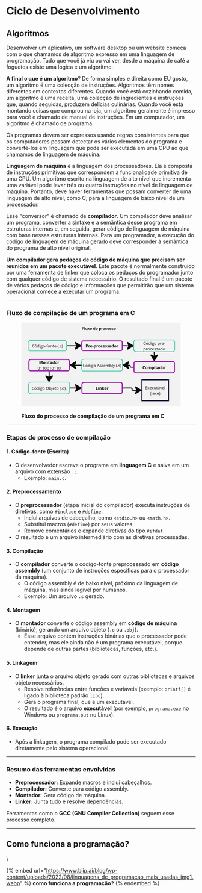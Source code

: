 # Ciclo de Desenvolvimento

## Algoritmos

Desenvolver um aplicativo, um software desktop ou um website começa com o que chamamos de algoritmo expresso em uma linguagem de programação. Tudo que você já viu ou vai ver, desde a máquina de café a foguetes existe uma logica e um algoritmo. &#x20;

**A final o que é um algoritmo**? De forma simples e direita como EU gosto, um algoritmo é uma colecção de instruções. Algoritmos têm nomes diferentes em contextos diferentes. Quando você está cozinhando comida, um algoritmo é uma receita, uma colecção de ingredientes e instruções que, quando seguidas, produzem delícias culinárias. Quando você está montando coisas que comprou na loja, um algoritmo geralmente é impresso para você e chamado de manual de instruções. Em um computador, um algoritmo é chamado de programa.

Os programas devem ser expressos usando regras consistentes para que os computadores possam detectar os vários elementos do programa e convertê-los em linguagem que pode ser executada em uma CPU ao que chamamos de linguagem de máquina.

**Linguagem de máquina** é a linguagem dos processadores. Ela é composta de instruções primitivas que correspondem à funcionalidade primitiva de uma CPU. Um algoritmo escrito na linguagem de alto nível que incrementa uma variável pode levar três ou quatro instruções no nível de linguagem de máquina. Portanto, deve haver ferramentas que possam converter de uma linguagem de alto nível, como C, para a linguagem de baixo nível de um processador.

Esse "conversor" é chamado de **compilador**. Um compilador deve analisar um programa, converter a sintaxe e a semântica desse programa em estruturas internas e, em seguida, gerar código de linguagem de máquina com base nessas estruturas internas. Para um programador, a execução do código de linguagem de máquina gerado deve corresponder à semântica do programa de alto nível original.

**Um compilador gera pedaços de código de máquina que precisam ser reunidos em um pacote executável**. Este pacote é normalmente construído por uma ferramenta de linker que coloca os pedaços do programador junto com qualquer código de sistema necessário. O resultado final é um pacote de vários pedaços de código e informações que permitirão que um sistema operacional comece a executar um programa.

***

### **Fluxo de compilação de um programa em C**

<div data-full-width="false"><figure><img src="../../.gitbook/assets/Fluxo do processo.jpg" alt="Compilação de um programa em C "><figcaption><p><strong>Fluxo do processo de compilação de um programa em C</strong></p></figcaption></figure></div>

***



### Etapas do processo de compilação

#### **1. Código-fonte (Escrita)**

* O desenvolvedor escreve o programa em **linguagem C** e salva em um arquivo com extensão `.c`.
  * Exemplo: `main.c`.

#### **2. Preprocessamento**

* O **preprocessador** (etapa inicial do compilador) executa instruções de diretivas, como `#include` e `#define`.
  * Inclui arquivos de cabeçalho, como `<stdio.h>` ou `<math.h>`.
  * Substitui macros (`#define`) por seus valores.
  * Remove comentários e expande diretivas do tipo `#ifdef`.
* O resultado é um arquivo intermediário com as diretivas processadas.

#### **3. Compilação**

* O **compilador** converte o código-fonte preprocessado em **código assembly** (um conjunto de instruções específicas para o processador da máquina).
  * O código assembly é de baixo nível, próximo da linguagem de máquina, mas ainda legível por humanos.
  * Exemplo: Um arquivo `.s` gerado.

#### **4. Montagem**

* O **montador** converte o código assembly em **código de máquina** (binário), gerando um arquivo objeto (`.o` ou `.obj`).
  * Esse arquivo contém instruções binárias que o processador pode entender, mas ele ainda não é um programa executável, porque depende de outras partes (bibliotecas, funções, etc.).

#### **5. Linkagem**

* O **linker** junta o arquivo objeto gerado com outras bibliotecas e arquivos objeto necessários.
  * Resolve referências entre funções e variáveis (exemplo: `printf()` é ligado à biblioteca padrão `libc`).
  * Gera o programa final, que é um executável.
  * O resultado é o arquivo **executável** (por exemplo, `programa.exe` no Windows ou `programa.out` no Linux).

#### **6. Execução**

* Após a linkagem, o programa compilado pode ser executado diretamente pelo sistema operacional.

***

### **Resumo das ferramentas envolvidas**

* **Preprocessador:** Expande macros e inclui cabeçalhos.
* **Compilador:** Converte para código assembly.
* **Montador:** Gera código de máquina.
* **Linker:** Junta tudo e resolve dependências.

Ferramentas como o **GCC (GNU Compiler Collection)** seguem esse processo completo.

***



## **Como funciona a programação?**

\


{% embed url="https://www.blip.ai/blog/wp-content/uploads/2022/08/linguagens_de_programacao_mais_usadas_img1.webp" %}
**como funciona a programação?**
{% endembed %}





